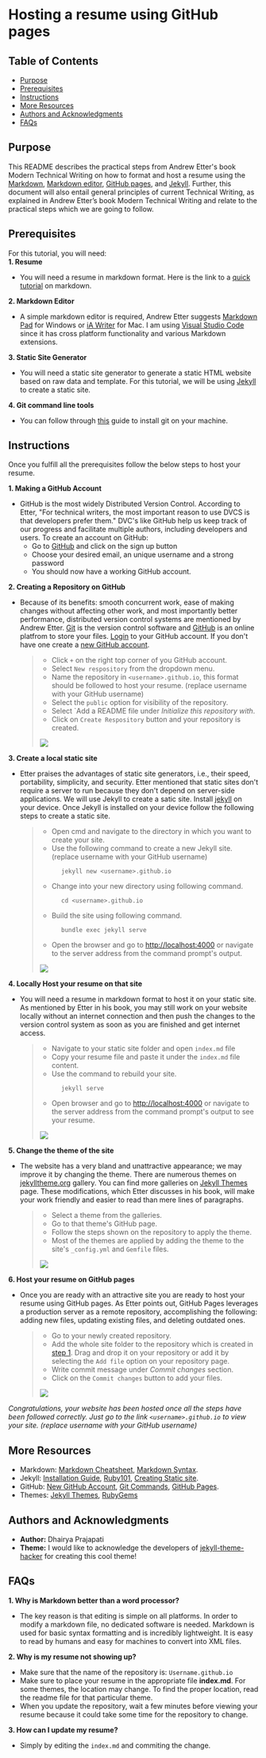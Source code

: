 # Hosting a resume using GitHub pages

## Table of Contents
* [Purpose](#purpose)
* [Prerequisites](#prerequisites)
* [Instructions](#instructions)
* [More Resources](#more-resources)
* [Authors and Acknowledgments](#authors-and-acknowledgments)
* [FAQs](#faqs)

## Purpose

This README describes the practical steps from Andrew Etter's book Modern Technical Writing on how to format and host a resume using the [Markdown](https://www.markdownguide.org/), [Markdown editor](https://code.visualstudio.com/docs/languages/markdown), [GitHub pages](https://pages.github.com/), and [Jekyll](https://jekyllrb.com/). Further, this document will also entail general principles of current Technical Writing, as explained in Andrew Etter’s book Modern Technical Writing and relate to the practical steps which we are going to follow.

## Prerequisites

For this tutorial, you will need:  
**1. Resume**
- You will need a resume in markdown format. Here is the link to a [quick tutorial](https://helloacm.com/markdown-markup-language-quick-tutorial/) on markdown.

**2. Markdown Editor**
- A simple markdown editor is required, Andrew Etter suggests [Markdown Pad](http://www.markdownpad.com/) for Windows or [iA Writer](https://ia.net/writer) for Mac. I am using [Visual Studio Code](https://code.visualstudio.com/Download) since it has cross platform functionality and various Markdown extensions.

**3. Static Site Generator**
- You will need a static site generator to generate a static HTML website based on raw data and template. For this tutorial, we will be using [Jekyll](https://jekyllrb.com/) to create a static site.

**4. Git command line tools**
- You can follow through [this](https://github.com/git-guides/install-git) guide to install git on your machine.

## Instructions

Once you fulfill all the prerequisites follow the below steps to host your resume.

**1. Making a GitHub Account**

- GitHub is the most widely Distributed Version Control. According to Etter, "For technical writers, the most important reason to use DVCS is that developers prefer them."  DVC's like GitHub help us keep track of our progress and facilitate multiple authors, including developers and users. To create an account on GitHub:
	* Go to [GitHub](https://github.com/) and click on the sign up button
	* Choose your desired email, an unique username and a strong password
	* You should now have a working GitHub account.

**2. Creating a Repository on GitHub**

- Because of its benefits: smooth concurrent work, ease of making changes without affecting other work, and most importantly better performance, distributed version control systems are mentioned by Andrew Etter. [Git](https://git-scm.com/doc) is the version control software and [GitHub](https://github.com/) is an online platfrom to store your files. [Login](https://github.com/login) to your GitHub account. If you don't have one create a [new GitHub account](https://github.com/join).

    > * Click `+` on the right top corner of you GitHub account.
    > * Select `New respository` from the dropdown menu.
    > * Name the repository in `<username>.github.io`, this format should be followed to host your resume. (replace username with your GitHub username)
    > * Select the `public` option for visibility of the repository.
    > * Select `Add a README file under *Initialize this repository with*.
    > * Click on `Create Respository` button and your repository is created.  
    >  
    > ![](images/NewRepository.gif)

**3. Create a local static site**

- Etter praises the advantages of static site generators, i.e., their speed, portability, simplicity, and security. Etter mentioned that static sites don't require a server to run because they don't depend on server-side applications. We will use Jekyll to create a satic site. Install [jekyll](https://jekyllrb.com/docs/installation/) on your device. Once Jekyll is installed on your device follow the following steps to create a static site.  
      
    > 
    >* Open cmd and navigate to the directory in which you want to create your site.
    >* Use the following command to create a new Jekyll site. (replace username with your GitHub username)  
    >```
    >       jekyll new <username>.github.io
    >``` 
    >* Change into your new directory using following command.  
    >```
    >       cd <username>.github.io
    >```
    >* Build the site using following command.
    >```
    >       bundle exec jekyll serve
    >```
    >* Open the browser and go to  [http://localhost:4000](http://localhost:4000) or navigate to the server address from the command prompt's output.
    >  
    > ![](images/Localhost.gif)

**4. Locally Host your resume on that site**

- You will need a resume in markdown format to host it on your static site. As mentioned by Etter in his book, you may still work on your website locally without an internet connection and then push the changes to the version control system as soon as you are finished and get internet access.
    >* Navigate to your static site folder and open `index.md` file
    >* Copy your resume file and paste it under the `index.md` file content.
    >* Use the command to rebuild your site.
    >```
    >       jekyll serve
    >````
    >* Open browser and go to  [http://localhost:4000](http://localhost:4000) or navigate to the server address from the command prompt's output to see your resume.
    >
    > ![](images/HostingResume.gif)


**5. Change the theme of the site**

- The website has a very bland and unattractive appearance; we may improve it by changing the theme. There are numerous themes on [jekylltheme.org](http://jekyllthemes.org/) gallery. You can find more galleries on [Jekyll Themes](https://jekyllrb.com/docs/themes/) page. These modifications, which Etter discusses in his book, will make your work friendly and easier to read than mere lines of paragraphs.

    >* Select a theme from the galleries.
    >* Go to that theme's GitHub page.
    >* Follow the steps shown on the repository to apply the theme.
    >* Most of the themes are applied by adding the theme to the site's `_config.yml` and `Gemfile` files.
    >
    > ![](images/ApplyTheme.gif)

**6. Host your resume on GitHub pages**
- Once you are ready with an attractive site you are ready to host your resume using GitHub pages. As Etter points out, GitHub Pages leverages a production server as a remote repository, accomplishing the following: adding new files, updating existing files, and deleting outdated ones.

    >* Go to your newly created repository.
    >* Add the whole site folder to the repository which is created in [step 1](#instructions). Drag and drop it on your repository or add it by selecting the `Add file` option on your repository page.
    >* Write commit message under *Commit changes* section.
    >* Click on the `Commit changes` button to add your files.  
    >
    > ![](images/HostingOnGitHub.gif)

*Congratulations, your website has been hosted once all the steps have been followed correctly. Just go to the link `<username>.github.io` to view your site. (replace username with your GitHub username)*  

## More Resources

- Markdown: [Markdown Cheatsheet](https://www.markdownguide.org/cheat-sheet), [Markdown Syntax](https://www.markdownguide.org/basic-syntax).  
- Jekyll: [Installation Guide](https://jekyllrb.com/docs/installation/), [Ruby101](https://jekyllrb.com/docs/ruby-101/), [Creating Static site](https://docs.github.com/en/pages/setting-up-a-github-pages-site-with-jekyll/creating-a-github-pages-site-with-jekyll).  
- GitHub: [New GitHub Account](https://docs.github.com/en/get-started/signing-up-for-github), [Git Commands](https://confluence.atlassian.com/bitbucketserver/basic-git-commands-776639767.html), [GitHub Pages](https://pages.github.com/).
- Themes: [Jekyll Themes](https://jekyllthemes.io/), [RubyGems](https://rubygems.org/search?query=jekyll+themes)

## Authors and Acknowledgments

- **Author:** Dhairya Prajapati
- **Theme:** I would like to acknowledge the developers of [jekyll-theme-hacker](https://rubygems.org/gems/jekyll-theme-hacker) for creating this cool theme!

## FAQs

**1. Why is Markdown better than a word processor?**
- The key reason is that editing is simple on all platforms. In order to modify a markdown file, no dedicated software is needed. Markdown is used for basic syntax formatting and is incredibly lightweight. It is easy to read by humans and easy for machines to convert into XML files.

**2. Why is my resume not showing up?**
* Make sure that the name of the repository is: `Username.github.io`
* Make sure to place your resume in the appropriate file **index.md**. For some themes, the location may change. To find the proper location, read the readme file for that particular theme.  
* When you update the repository, wait a few minutes before viewing your resume because it could take some time for the repository to change.

**3. How can I update my resume?**
 * Simply by editing the `index.md` and commiting the change.

